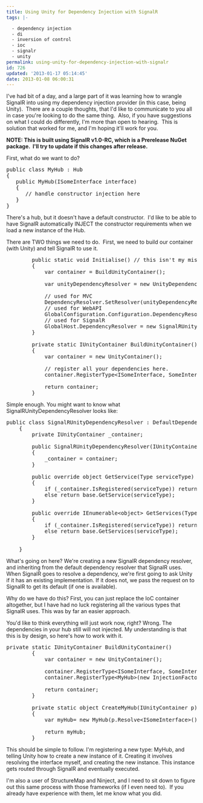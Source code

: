 ```yaml
---
title: Using Unity for Dependency Injection with SignalR
tags: |-

  - dependency injection
  - di
  - inversion of control
  - ioc
  - signalr
  - unity
permalink: using-unity-for-dependency-injection-with-signalr
id: 726
updated: '2013-01-17 05:14:45'
date: 2013-01-08 06:00:31
---
```


I've had bit of a day, and a large part of it was learning how to wrangle SignalR into using my dependency injection provider (in this case, being Unity).  There are a couple thoughts, that I'd like to communicate to you all in case you're looking to do the same thing.  Also, if you have suggestions on what I could do differently, I'm more than open to hearing.  This is solution that worked for me, and I'm hoping it'll work for you.

<strong>NOTE: This is built using SignalR v1.0-RC, which is a Prerelease NuGet package.  I'll try to update if this changes after release.</strong>

First, what do we want to do?
<pre lang="csharp">public class MyHub : Hub
{
   public MyHub(ISomeInterface interface)
   {
      // handle constructor injection here
   }
}</pre>
There's a hub, but it doesn't have a default constructor.  I'd like to be able to have SignalR automatically INJECT the constructor requirements when we load a new instance of the Hub.

There are TWO things we need to do.  First, we need to build our container (with Unity) and tell SignalR to use it.
<pre lang="csharp">        public static void Initialise() // this isn't my misspelling, it's in the Unity.MVC NuGet package.
        {
            var container = BuildUnityContainer();

            var unityDependencyResolver = new UnityDependencyResolver(container);

            // used for MVC
            DependencyResolver.SetResolver(unityDependencyResolver);
            // used for WebAPI
            GlobalConfiguration.Configuration.DependencyResolver = new Unity.WebApi.UnityDependencyResolver(container);
            // used for SignalR
            GlobalHost.DependencyResolver = new SignalRUnityDependencyResolver(container);
        }

        private static IUnityContainer BuildUnityContainer()
        {
            var container = new UnityContainer();

            // register all your dependencies here.
            container.RegisterType&lt;ISomeInterface, SomeInterface&gt;();

            return container;
        }</pre>
Simple enough. You might want to know what SignalRUnityDependencyResolver looks like:
<pre lang="csharp">public class SignalRUnityDependencyResolver : DefaultDependencyResolver
    {
        private IUnityContainer _container;

        public SignalRUnityDependencyResolver(IUnityContainer container)
        {
            _container = container;
        }

        public override object GetService(Type serviceType)
        {
            if (_container.IsRegistered(serviceType)) return _container.Resolve(serviceType);
            else return base.GetService(serviceType);
        }

        public override IEnumerable&lt;object&gt; GetServices(Type serviceType)
        {
            if (_container.IsRegistered(serviceType)) return _container.ResolveAll(serviceType);
            else return base.GetServices(serviceType);
        }

    }</pre>
What's going on here? We're creating a new SignalR dependency resolver, and inheriting from the default dependency resolver that SignalR uses. When SignalR goes to resolve a dependency, we're first going to ask Unity if it has an existing implementation. If it does not, we pass the request on to SignalR to get its default (if one is available).

Why do we have do this? First, you can just replace the IoC container altogether, but I have had no luck registering all the various types that SignalR uses. This was by far an easier approach.

You'd like to think everything will just work now, right? Wrong. The dependencies in your hub still will not injected. My understanding is that this is by design, so here's how to work with it.
<pre lang="csharp" class="crayon-selected">private static IUnityContainer BuildUnityContainer()
        {
            var container = new UnityContainer();

            container.RegisterType&lt;ISomeInterface, SomeInterface&gt;();
            container.RegisterType&lt;MyHub&gt;(new InjectionFactory(CreateMyHub));

            return container;
        }

        private static object CreateMyHub(IUnityContainer p)
        {
            var myHub= new MyHub(p.Resolve&lt;ISomeInterface&gt;());

            return myHub;
        }</pre>
This should be simple to follow. I'm registering a new type: MyHub, and telling Unity how to create a new instance of it. Creating it involves resolving the interface myself, and creating the new instance. This instance gets routed through SignalR and eventually executed.

I'm also a user of StructureMap and Ninject, and I need to sit down to figure out this same process with those frameworks (if I even need to).  If you already have experience with them, let me know what you did.